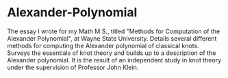 # Alexander-Polynomial
The essay I wrote for my Math M.S., titled "Methods for Computation of the Alexander Polynomial",
at Wayne State University. Details several different methods for computing the Alexander polynomial
of classical knots. Surveys the essentials of knot theory and builds up to a description of the Alexander
polynomial. It is the result of an independent study in knot theory under the supervision of Professor
John Klein.
